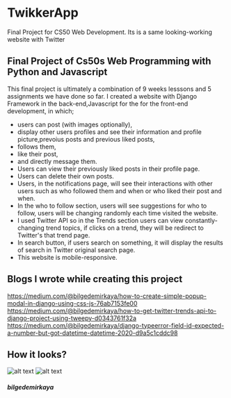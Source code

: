 # TwikkerApp
Final Project for CS50 Web Development. Its is a same looking-working website with Twitter


## Final Project of Cs50s Web Programming with Python and Javascript

This final project is ultimately a combination of 9 weeks lesssons and 5 assignments we have done so far. I created a website with
Django Framework in the back-end,Javascript for the for the front-end development, in which;

- users can post (with images optionally), 
- display other users profiles and see their information and profile picture,prevoius posts and previous liked posts,
- follows them,
- like their post,
- and directly message them. 
- Users can view their previously liked posts in their profile page.
- Users can delete their own posts.
- Users, in the notifications page, will see their interactions with other users such as who followed them and when or who liked their post and when.
- In the who to follow section, users will see suggestions for who to follow, users will be changing randomly each time visited the website.
- I used Twitter API so in the Trends section users can view constantly-changing trend topics, if clicks on a trend, they will be redirect to Twitter's that trend page.
- In search button, if users search on something, it will display the results of search in Twitter original search page.
- This website is mobile-responsive.

## Blogs I wrote while creating this project

https://medium.com/@bilgedemirkaya/how-to-create-simple-popup-modal-in-django-using-css-js-76ab7153fe00
https://medium.com/@bilgedemirkaya/how-to-get-twitter-trends-api-to-django-project-using-tweepy-d0343761f32a
https://medium.com/@bilgedemirkaya/django-typeerror-field-id-expected-a-number-but-got-datetime-datetime-2020-d9a5c1cddc98

## How it looks?
![alt text](https://github.com/bilgedemirkaya/TwikkerApp/blob/master/indexpage.JPG)
![alt text](https://github.com/bilgedemirkaya/TwikkerApp/blob/master/profilepage.JPG)


##### bilgedemirkaya
